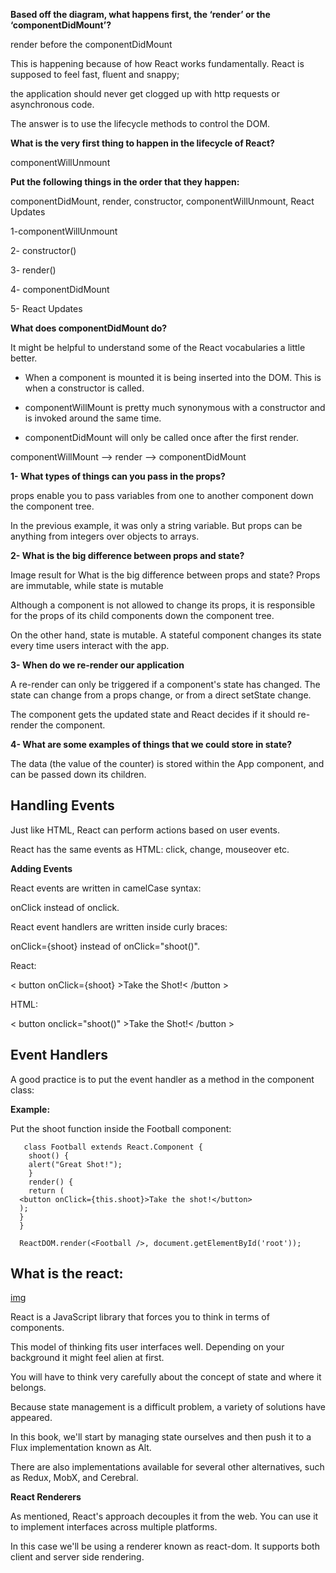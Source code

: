 **Based off the diagram, what happens first, the ‘render’ or the ‘componentDidMount’?**

render before the componentDidMount 

This is happening because of how React works fundamentally. React is supposed to feel fast, fluent and snappy; 

the application should never get clogged up with http requests or asynchronous code.

The answer is to use the lifecycle methods to control the DOM.

**What is the very first thing to happen in the lifecycle of React?**

componentWillUnmount

**Put the following things in the order that they happen:**

componentDidMount, render, constructor, componentWillUnmount, React Updates

1-componentWillUnmount

2- constructor()

3- render()

4- componentDidMount 

5- React Updates


**What does componentDidMount do?**

It might be helpful to understand some of the React vocabularies a little better.

* When a component is mounted it is being inserted into the DOM. This is when a constructor is called.

* componentWillMount is pretty much synonymous with a constructor and is invoked around the same time.

* componentDidMount will only be called once after the first render.

componentWillMount --> render --> componentDidMount


**1- What types of things can you pass in the props?**

props enable you to pass variables from one to another component down the component tree. 

In the previous example, it was only a string variable. But props can be anything from integers over objects to arrays.

**2- What is the big difference between props and state?**


Image result for What is the big difference between props and state?
Props are immutable, while state is mutable

Although a component is not allowed to change its props, it is responsible for the props of its child components down the component tree.

On the other hand, state is mutable. A stateful component changes its state every time users interact with the app.

**3- When do we re-render our application**


A re-render can only be triggered if a component's state has changed. The state can change from a props change, or from a direct setState change.

The component gets the updated state and React decides if it should re-render the component.

**4- What are some examples of things that we could store in state?**

The data (the value of the counter) is stored within the App component, and can be passed down its children.

## Handling Events

Just like HTML, React can perform actions based on user events.

React has the same events as HTML: click, change, mouseover etc.

**Adding Events**

React events are written in camelCase syntax:

onClick instead of onclick.

React event handlers are written inside curly braces:

onClick={shoot}  instead of onClick="shoot()".

React:

< button onClick={shoot} >Take the Shot!< /button >

HTML:

< button onclick="shoot()" >Take the Shot!< /button >

## Event Handlers

A good practice is to put the event handler as a method in the component class:

**Example:**

Put the shoot function inside the Football component:

       class Football extends React.Component {
        shoot() {
        alert("Great Shot!");
        }
        render() {
        return (
      <button onClick={this.shoot}>Take the shot!</button>
      );
      }
      }

      ReactDOM.render(<Football />, document.getElementById('root'));
      
      
      
 ## What is the react:
 
 [img](https://survivejs.com/aa5a4c6ca72d354fc961ff93a65137b4.png)
 
 
 React is a JavaScript library that forces you to think in terms of components.
 
 This model of thinking fits user interfaces well. Depending on your background it might feel alien at first.
 
 You will have to think very carefully about the concept of state and where it belongs.

Because state management is a difficult problem, a variety of solutions have appeared. 

In this book, we'll start by managing state ourselves and then push it to a Flux implementation known as Alt. 

There are also implementations available for several other alternatives, such as Redux, MobX, and Cerebral.

**React Renderers**

As mentioned, React's approach decouples it from the web. You can use it to implement interfaces across multiple platforms. 

In this case we'll be using a renderer known as react-dom. It supports both client and server side rendering.























